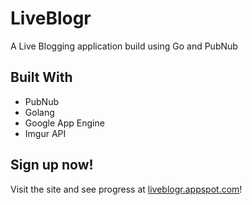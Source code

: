 # LiveBlogr

A Live Blogging application build using Go and PubNub

## Built With

- PubNub
- Golang
- Google App Engine
- Imgur API

## Sign up now!

Visit the site and see progress at [liveblogr.appspot.com](liveblogr.appspot.com)!
